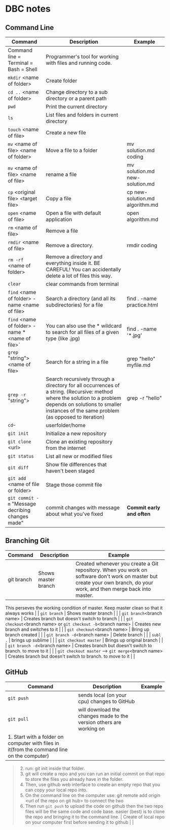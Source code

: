 # DBC notes

## Command Line
| Command | Description | Example |
| --- | --- | -- |
|  Command line = Terminal = Bash = Shell | Programmer's tool for working with files and running code.| |
| `mkdir` \<name of folder\> | Create folder | |
| `cd ..` \<name of folder\> | Change directory to a sub directory or a parent path | |
| `pwd` | Print the current directory | |
| `ls` | List files and folders in current directory | |
| `touch` \<name of file\>  | Create a new file | |
| `mv` \<name of file\>  \<name of folder\>  | Move a file to a folder | mv solution.md coding |
| `mv` \<name of file\>  \<name of file\>  | rename a file | mv solution.md new-solution.md |
| `cp` \<original file\>  \<target file\>  | Copy a file | cp new-solution.md algorithm.md|
| `open` \<name of file\> | Open a file with default application | open algorithm.md |
| `rm` \<name of file\> | Remove a file | |
| `rmdir` \<name of file\> | Remove a directory. | rmdir coding |
  | `rm -rf` \<name of folder\> | Remove a directory and everything inside it. BE CAREFUL! You can accidentally delete a lot of files this way. | |
| `clear` | clear commands from terminal | |
| `find` \<name of folder\> -name \<name of file\> | Search a directory (and all its subdirectories) for a file | find . -name practice.html |
| `find` \<name of folder\> -name \*<name of file\>` | You can also use the * wildcard to search for all files of a given type (like .jpg) | find . -name '*.jpg' |
| `grep` \"string"\> \<name of file\> | Search for a string in a file | grep "hello" myfile.md |
| `grep -r` \"string"\> | Search recursively through a directory for all occurrences of a string. (Recursive: method where the solution to a problem depends on solutions to smaller instances of the same problem (as opposed to iteration) | grep -r "hello"  |
| `cd~` | userfolder/home | |
| `git init` | Initialize a new repository | |
| `git clone` \<url\> | Clone an existing repository from the internet | |
| `git status` | List all new or modified files | |
| `git diff` | Show file differences that haven't been staged | |
| `git add` \<name of file or folder\> | Stage those commit file | |
| `git commit -m` "Message decribing changes made" | commit changes with message about what you've fixed |**Commit early and often** |

## Branching Git
| Command | Description | Example |
| --- | --- | -- |
| git branch | Shows master branch | Created whenever you create a Git repository. When you work on software don't work on master but create your own branch, do your work, and then merge back into master.
This perseves the working condition of master.
Keep master clean so that it always works |
| `git branch` | Shows master branch | |
| `git branch`\<branch name\> | Creates branch but doesn't switch to branch | |
| `git checkout`\<branch name\> or `git checkout -b`\<branch name\> | Creates new branch and switches to it | |
| `git checkout`\<branch name\> | Bring up branch created | |
| `git branch -d`\<branch name\> | Delete branch | |
| `subl .` | brings up sublime | |
| `git checkout master` | Brings up original branch | |
| `git branch -d`\<branch name\> | Creates branch but doesn't switch to branch. to move to it | |
| `git checkout master` --> `git merge`\<branch name\>  | Creates branch but doesn't switch to branch. to move to it | |

## GitHub
| Command | Description | Example |
| --- | --- | -- |
| `git push` | sends local (on your cpu) changes to GitHub | |
| `git pull` | will download the changes made to the version others are working on | |
| 1. Start with a folder on computer with files in it(from the command line on the computer)
>2. run: git init inside that folder.
>3. git will create a repo and you can run an initial commit on that repo to store the files you already have in the folder.
>4. Then, use github web interface to create an empty repo that you can copy your local repo into.
>5. On the command line on the computer use: git remote add origin \<url of the repo on git hub\> to connect the two
>6. Then run `git push` to upload the code on github then the two repo files will be the same code and code base. easier (best) is to clone the repo and bringing it to the command line. | Create of local repo on your computer first before sending it to github | |